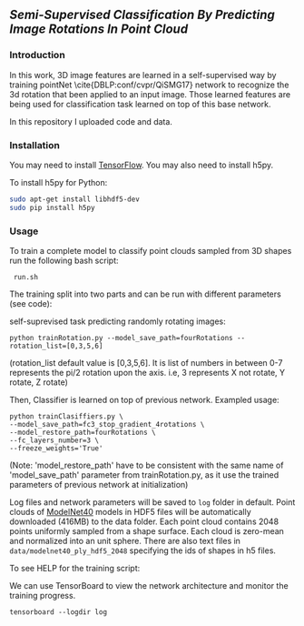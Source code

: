 ## *Semi-Supervised Classification By Predicting Image Rotations In Point Cloud*

### Introduction
In this work, 3D image features are learned in a self-supervised way by training pointNet \cite{DBLP:conf/cvpr/QiSMG17} network to recognize the 3d rotation that been applied to an input image. Those learned features are being used for classification task learned on top of this base network.

In this repository I uploaded code and data.

### Installation

You may need to install <a href="https://www.tensorflow.org/get_started/os_setup" target="_blank">TensorFlow</a>. You may also need to install h5py.

To install h5py for Python:
```bash
sudo apt-get install libhdf5-dev
sudo pip install h5py
```

### Usage
To train a complete model to classify point clouds sampled from 3D shapes run the following bash script:

     run.sh
     
The training split into two parts and can be run with different parameters (see code): 

self-suprevised task predicting randomly rotating images:
	
	python trainRotation.py --model_save_path=fourRotations --rotation_list=[0,3,5,6]
(rotation_list default value is [0,3,5,6]. It is list of numbers in between 0-7 represents the pi/2 rotation upon the axis. i.e, 3 represents X not rotate, Y rotate, Z rotate)

Then, Classifier is learned on top of previous network. Exampled usage:
	
	python trainClasiffiers.py \
	--model_save_path=fc3_stop_gradient_4rotations \
	--model_restore_path=fourRotations \
	--fc_layers_number=3 \
	--freeze_weights='True'

(Note: 'model_restore_path'  have to be consistent with the same name of 'model_save_path' parameter from trainRotation.py, as it use the trained parameters of previous network at initialization)

Log files and network parameters will be saved to `log` folder in default. Point clouds of <a href="http://modelnet.cs.princeton.edu/" target="_blank">ModelNet40</a> models in HDF5 files will be automatically downloaded (416MB) to the data folder. Each point cloud contains 2048 points uniformly sampled from a shape surface. Each cloud is zero-mean and normalized into an unit sphere. There are also text files in `data/modelnet40_ply_hdf5_2048` specifying the ids of shapes in h5 files.

To see HELP for the training script:

We can use TensorBoard to view the network architecture and monitor the training progress.

    tensorboard --logdir log
